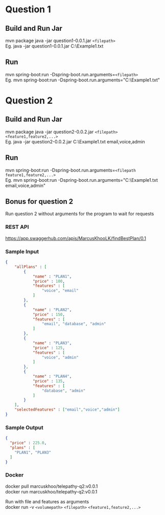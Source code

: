 # Question 1
## Build and Run Jar
mvn package
java -jar question1-0.0.1.jar `<filepath>` <br>
Eg. java -jar question1-0.0.1.jar C:\Example1.txt

## Run
mvn spring-boot:run -Dspring-boot.run.arguments=`<filepath>` <br>
Eg. mvn spring-boot:run -Dspring-boot.run.arguments="C:\Example1.txt"

# Question 2
## Build and Run Jar
mvn package
java -jar question2-0.0.2.jar `<filepath>` `<feature1,feature2,...>` <br>
Eg. java -jar question2-0.0.2.jar C:\Example1.txt email,voice,admin

## Run
mvn spring-boot:run -Dspring-boot.run.arguments=`<filepath feature1,feature2,...>` <br>
Eg. mvn spring-boot:run -Dspring-boot.run.arguments="C:\Example1.txt email,voice,admin"

## Bonus for question 2
Run question 2 without arguments for the program to wait for requests

### REST API
https://app.swaggerhub.com/apis/MarcusKhooLK/findBestPlan/0.1

### Sample Input
```json
{
    "allPlans" : [
        {
            "name" : "PLAN1",
            "price" : 100,
            "features" : [
                "voice", "email"
            ]
        },
        {
            "name" : "PLAN2",
            "price" : 150,
            "features" : [
                "email", "database", "admin"
            ]
        },
        {
            "name" : "PLAN3",
            "price" : 125,
            "features" : [
                "voice", "admin"
            ]
        },
        {
            "name" : "PLAN4",
            "price" : 135,
            "features" : [
                "database", "admin"
            ]
        }
    ],
    "selectedFeatures" : ["email","voice","admin"]
}
```

### Sample Output
```json
{
  "price" : 225.0,
  "plans" : [
    "PLAN1", "PLAN3"
  ]
}
```

### Docker
docker pull marcuskhoo/telepathy-q2:v0.0.1 <br>
docker run marcuskhoo/telepathy-q2:v0.0.1

Run with file and features as arguments <br>
docker run -v `<volumepath>` `<filepath>` `<feature1,feature2,...>`


